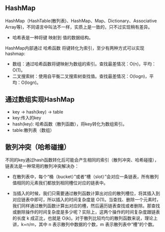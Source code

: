 
## HashMap
HashMap（HashTable(散列表)、HashMap、Map、Dictionary、Associative Array等)，不同语言中叫法不一样，实质上是一致的，只不过实现稍有差异。
* 哈希表是一种将键 映射到 值的数据结构。

HashMap内部通过 哈希函数 将键转化为索引，至少有两种方式可以实现hashmap:
* 数组：通过哈希函数将键映射为数组的索引。查找最差情况：O(n)，平均：O(1)。
* 二叉搜索树：使用自平衡二叉搜索树查找值。查找最差情况：O(logn)，平均：O(logn)。

## 通过数组实现HashMap
* key ->  hash(key) -> table
* key:传入的key
* hash(key): 哈希函数（散列函数），将key转化为数组索引。
* table:散列表（数组）
## 散列冲突（哈希碰撞）
不同的key通过hash函数转化后可能会产生相同的索引（散列冲突、哈希碰撞），链表法是一种常用的散列冲突解决办：
* 在散列表中，每个“桶（bucket）”或者“槽（slot）”会对应一条链表，所有散列值相同的元素我们都放到相同槽位对应的链表中。

* 当插入的时候，我们只需要通过散列函数计算出对应的散列槽位，将其插入到对应链表中即可，所以插入的时间复杂度是 O(1)。当查找、删除一个元素时，我们同样通过散列函数计算出对应的槽，然后遍历链表查找或者删除。那查找或删除操作的时间复杂度是多少呢？实际上，这两个操作的时间复杂度跟链表的长度 k 成正比，也就是 O(k)。对于散列比较均匀的散列函数来说，理论上讲，k=n/m，其中 n 表示散列中数据的个数，m 表示散列表中“槽”的个数。


